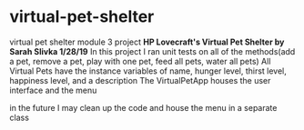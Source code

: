 # virtual-pet-shelter
virtual pet shelter module 3 project
**HP Lovecraft's Virtual Pet Shelter by Sarah Slivka 1/28/19**
In this project I ran unit tests on all of the methods(add a pet, remove a pet, play with one pet, feed all pets, water all pets)
All Virtual Pets have the instance variables of name, hunger level, thirst level, happiness level, and a description
The VirtualPetApp houses the user interface and the menu

in the future I may clean up the code and house the menu in a separate class
